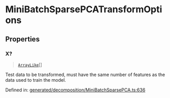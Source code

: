 # MiniBatchSparsePCATransformOptions

## Properties

### X?

> [`ArrayLike`](../types/ArrayLike.md)[]

Test data to be transformed, must have the same number of features as the data used to train the model.

Defined in:  [generated/decomposition/MiniBatchSparsePCA.ts:636](https://github.com/transitive-bullshit/scikit-learn-ts/blob/92ab806/packages/sklearn/src/generated/decomposition/MiniBatchSparsePCA.ts#L636)
